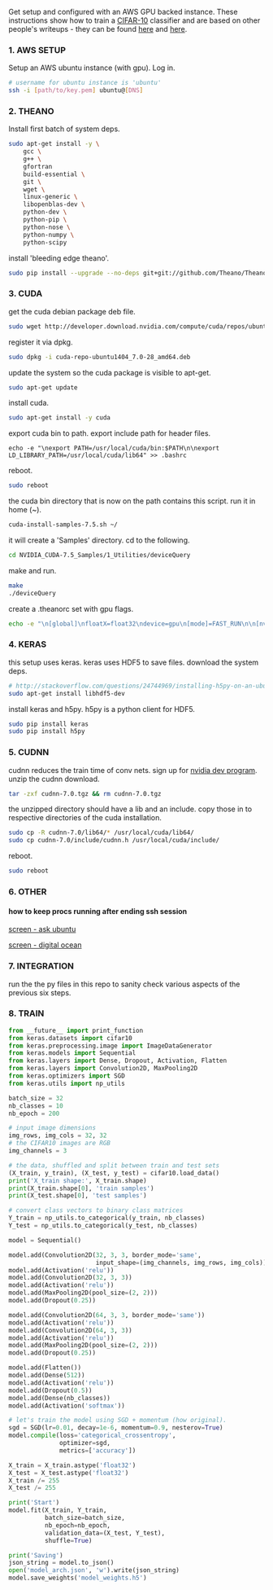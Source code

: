 Get setup and configured with an AWS GPU backed instance.
These instructions show how to train a 
[CIFAR-10](https://www.cs.toronto.edu/~kriz/cifar.html) classifier and are
based on other people's writeups - they can be found 
[here](http://markus.com/install-theano-on-aws/) and 
[here](http://ramhiser.com/2016/01/05/installing-tensorflow-on-an-aws-ec2-instance-with-gpu-support/).

### 1. AWS SETUP

Setup an AWS ubuntu instance (with gpu). Log in.

```bash
# username for ubuntu instance is 'ubuntu'
ssh -i [path/to/key.pem] ubuntu@[DNS]
```

### 2. THEANO

Install first batch of system deps.

```bash
sudo apt-get install -y \
    gcc \
    g++ \
    gfortran 
    build-essential \
    git \
    wget \
    linux-generic \
    libopenblas-dev \
    python-dev \
    python-pip \
    python-nose \
    python-numpy \
    python-scipy
```

install 'bleeding edge theano'.

```bash
sudo pip install --upgrade --no-deps git+git://github.com/Theano/Theano.git
```

### 3. CUDA

get the cuda debian package deb file. 

```bash
sudo wget http://developer.download.nvidia.com/compute/cuda/repos/ubuntu1404/x86_64/cuda-repo-ubuntu1404_7.0-28_amd64.deb  
```

register it via dpkg. 

```bash
sudo dpkg -i cuda-repo-ubuntu1404_7.0-28_amd64.deb
```

update the system so the cuda package is visible to apt-get.

```bash
sudo apt-get update
```

install cuda.

```bash
sudo apt-get install -y cuda
```

export cuda bin to path. export include path for header files.
```base
echo -e "\nexport PATH=/usr/local/cuda/bin:$PATH\n\nexport LD_LIBRARY_PATH=/usr/local/cuda/lib64" >> .bashrc
```

reboot.

```bash
sudo reboot
```

the cuda bin directory that is now on the path contains this script.
run it in home (~).

```bash
cuda-install-samples-7.5.sh ~/
```

it will create a 'Samples' directory. cd to the following.

```bash
cd NVIDIA_CUDA-7.5_Samples/1_Utilities/deviceQuery  
```

make and run.

```bash
make  
./deviceQuery
```

create a .theanorc set with gpu flags.

```bash
echo -e "\n[global]\nfloatX=float32\ndevice=gpu\n[mode]=FAST_RUN\n\n[nvcc]\nfastmath=True\n\n[cuda]\nroot=/usr/local/cuda" >> ~/.theanorc
```

### 4. KERAS

this setup uses keras. 
keras uses HDF5 to save files. 
download the system deps.

```bash
# http://stackoverflow.com/questions/24744969/installing-h5py-on-an-ubuntu-server
sudo apt-get install libhdf5-dev
```

install keras and h5py. h5py is a python client for HDF5.

```bash
sudo pip install keras
sudo pip install h5py
```

### 5. CUDNN

cudnn reduces the train time of conv nets.
sign up for [nvidia dev program](https://developer.nvidia.com/rdp/cudnn-download).
unzip the cudnn download.

```bash
tar -zxf cudnn-7.0.tgz && rm cudnn-7.0.tgz
```

the unzipped directory should have a lib and an include.
copy those in to respective directories of the cuda installation.

```bash
sudo cp -R cudnn-7.0/lib64/* /usr/local/cuda/lib64/
sudo cp cudnn-7.0/include/cudnn.h /usr/local/cuda/include/
```

reboot.

```bash
sudo reboot
```

### 6. OTHER

#### how to keep procs running after ending ssh session

[screen - ask ubuntu](http://askubuntu.com/questions/8653/how-to-keep-processes-running-after-ending-ssh-session)

[screen - digital ocean](https://www.digitalocean.com/community/tutorials/how-to-install-and-use-screen-on-an-ubuntu-cloud-server)

### 7. INTEGRATION

run the the py files in this repo to sanity check various aspects of the previous
six steps.


### 8. TRAIN

```python
from __future__ import print_function
from keras.datasets import cifar10
from keras.preprocessing.image import ImageDataGenerator
from keras.models import Sequential
from keras.layers import Dense, Dropout, Activation, Flatten
from keras.layers import Convolution2D, MaxPooling2D
from keras.optimizers import SGD
from keras.utils import np_utils

batch_size = 32
nb_classes = 10
nb_epoch = 200

# input image dimensions
img_rows, img_cols = 32, 32
# the CIFAR10 images are RGB
img_channels = 3

# the data, shuffled and split between train and test sets
(X_train, y_train), (X_test, y_test) = cifar10.load_data()
print('X_train shape:', X_train.shape)
print(X_train.shape[0], 'train samples')
print(X_test.shape[0], 'test samples')

# convert class vectors to binary class matrices
Y_train = np_utils.to_categorical(y_train, nb_classes)
Y_test = np_utils.to_categorical(y_test, nb_classes)

model = Sequential()

model.add(Convolution2D(32, 3, 3, border_mode='same',
                        input_shape=(img_channels, img_rows, img_cols)))
model.add(Activation('relu'))
model.add(Convolution2D(32, 3, 3))
model.add(Activation('relu'))
model.add(MaxPooling2D(pool_size=(2, 2)))
model.add(Dropout(0.25))

model.add(Convolution2D(64, 3, 3, border_mode='same'))
model.add(Activation('relu'))
model.add(Convolution2D(64, 3, 3))
model.add(Activation('relu'))
model.add(MaxPooling2D(pool_size=(2, 2)))
model.add(Dropout(0.25))

model.add(Flatten())
model.add(Dense(512))
model.add(Activation('relu'))
model.add(Dropout(0.5))
model.add(Dense(nb_classes))
model.add(Activation('softmax'))

# let's train the model using SGD + momentum (how original).
sgd = SGD(lr=0.01, decay=1e-6, momentum=0.9, nesterov=True)
model.compile(loss='categorical_crossentropy',
              optimizer=sgd,
              metrics=['accuracy'])

X_train = X_train.astype('float32')
X_test = X_test.astype('float32')
X_train /= 255
X_test /= 255

print('Start')
model.fit(X_train, Y_train,
          batch_size=batch_size,
          nb_epoch=nb_epoch,
          validation_data=(X_test, Y_test),
          shuffle=True)

print('Saving')
json_string = model.to_json()
open('model_arch.json', 'w').write(json_string)
model.save_weights('model_weights.h5')

```
